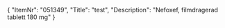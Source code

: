 {
  "ItemNr": "051349",
  "Title": "test",
  "Description": "Nefoxef, filmdragerad tablett 180 mg"
}